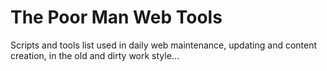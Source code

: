 # The Poor Man Web Tools
Scripts and tools list used in daily web maintenance, updating and content creation, in the old and dirty work style... 
